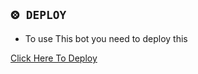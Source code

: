 

## `⨷ DEPLOY` 

- To use This bot you need to deploy this <br>

 [Click Here To Deploy](https://heroku.com/deploy?template=https://github.com/formdqrbyfaz-inrl/public)

